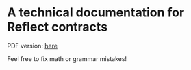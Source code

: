 # A technical documentation for Reflect contracts

PDF version: [here](https://github.com/regohiro/reflect-contract-doc/blob/main/pdf/Reflect-Technical-Paper.pdf)

Feel free to fix math or grammar mistakes!
